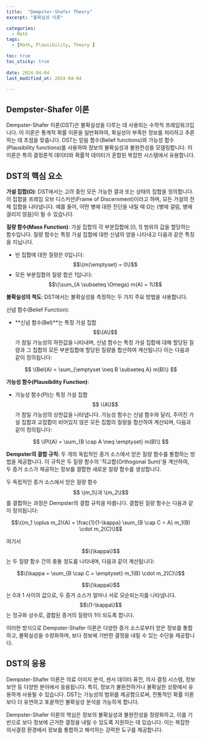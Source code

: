 ```yaml
---
title:  "Dempster-Shafer Theory" 
excerpt: "불확실성 이론"

categories:
  - Math
tags:
  - [Math, Plausibility, Theory ]

toc: true
toc_sticky: true
 
date: 2024-04-04
last_modified_at: 2024-04-04

---
```


## Dempster-Shafer 이론

Dempster-Shafer 이론(DST)은 불확실성을 다루는 데 사용되는 수학적 프레임워크입니다. 이 이론은 통계적 확률 이론을 일반화하여, 확실성이 부족한 정보를 처리하고 추론하는 데 초점을 맞춥니다. DST는 믿음 함수(Belief functions)와 가능성 함수(Plausibility functions)를 사용하여 정보의 불확실성과 불완전성을 모델링합니다. 이 이론은 특히 결정론적 데이터와 확률적 데이터가 혼합된 복잡한 시스템에서 유용합니다.

## DST의 핵심 요소

**가설 집합(Ω)**: DST에서는 고려 중인 모든 가능한 결과 또는 상태의 집합을 정의합니다. 이 집합을 프레임 오브 디스커션(Frame of Discernment)이라고 하며, 모든 가설의 전체 집합을 나타냅니다. 예를 들어, 어떤 병에 대한 진단을 내릴 때 Ω는 {병에 걸림, 병에 걸리지 않음}이 될 수 있습니다.

**질량 함수(Mass Function)**: 가설 집합의 각 부분집합에 [0, 1] 범위의 값을 할당하는 함수입니다. 질량 함수는 특정 가설 집합에 대한 신념의 양을 나타내고 다음과 같은 특징을 지닙니다.

- 빈 집합에 대한 질량은 0입니다: $$\(m(\emptyset) = 0\)$$
- 모든 부분집합의 질량 합은 1입니다: $$\(\sum_{A \subseteq \Omega} m(A) = 1\)$$

**불확실성의 척도**: DST에서는 불확실성을 측정하는 두 가지 주요 방법을 사용합니다.

신념 함수(Belief Function): 

- **신념 함수(Bel)**는 특정 가설 집합 $$\(A\)$$가 참일 가능성의 하한값을 나타내며, 신념 함수는 특정 가설 집합에 대해 할당된 질량과 그 집합의 모든 부분집합에 할당된 질량을 합산하여 계산됩니다
이는 다음과 같이 정의됩니다:
  
 $$ \(Bel(A) = \sum_{\emptyset \neq B \subseteq A} m(B)\) $$
  

**가능성 함수(Plausibility Function)**: 
- 가능성 함수(Pl)는 특정 가설 집합$$ \(A\)$$가 참일 가능성의 상한값을 나타냅니다. 가능성 함수는 신념 함수와 달리, 주어진 가설 집합과 교집합이 비어있지 않은 모든 집합의 질량을 합산하여 계산되며, 다음과 같이 정의됩니다:
  
 $$ \(Pl(A) = \sum_{B \cap A \neq \emptyset} m(B)\) $$

**Dempster의 결합 규칙**: 두 개의 독립적인 증거 소스에서 얻은 질량 함수를 통합하는 방법을 제공합니다. 이 규칙은 두 질량 함수의 '직교합(Orthogonal Sum)'을 계산하여, 두 증거 소스가 제공하는 정보를 결합한 새로운 질량 함수를 생성합니다.

두 독립적인 증거 소스에서 얻은 질량 함수$$ \(m_1\)과 \(m_2\)$$를 결합하는 과정은 Dempster의 결합 규칙을 따릅니다. 결합된 질량 함수는 다음과 같이 정의됩니다:

$$\((m_1 \oplus m_2)(A) = \frac{1}{1-\kappa} \sum_{B \cap C = A} m_1(B) \cdot m_2(C)\)$$

여기서 $$\(\kappa\)$$는 두 질량 함수 간의 충돌 정도를 나타내며, 다음과 같이 계산됩니다:

$$\(\kappa = \sum_{B \cap C = \emptyset} m_1(B) \cdot m_2(C)\)$$

$$\(\kappa\)$$는 0과 1 사이의 값으로, 두 증거 소스가 얼마나 서로 모순되는지를 나타냅니다. $$\(1-\kappa\)$$는 정규화 상수로, 결합된 증거의 질량이 1이 되도록 합니다.

이러한 방식으로 Dempster-Shafer 이론은 다양한 증거 소스로부터 얻은 정보를 통합하고, 불확실성을 수량화하며, 보다 정보에 기반한 결정을 내릴 수 있는 수단을 제공합니다.

## DST의 응용

Dempster-Shafer 이론은 의료 이미지 분석, 센서 데이터 퓨전, 의사 결정 시스템, 정보 보안 등 다양한 분야에서 응용됩니다. 특히, 정보가 불완전하거나 불확실한 상황에서 유용하게 사용될 수 있습니다. DST는 가능성의 범위를 제공함으로써, 전통적인 확률 이론보다 더 유연하고 포괄적인 불확실성 분석을 가능하게 합니다.

Dempster-Shafer 이론의 핵심은 정보의 불확실성과 불완전성을 정량화하고, 이를 기반으로 보다 정보에 근거한 결정을 내릴 수 있도록 지원하는 데 있습니다. 이는 복잡한 의사결정 환경에서 정보를 통합하고 해석하는 강력한 도구를 제공합니다.
